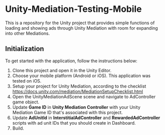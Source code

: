 # Unity-Mediation-Testing-Mobile

This is a repository for the Unity project that provides simple functions of loading and showing ads through Unity Mediation with room for expanding into other Mediations.

## Initialization

To get started with the application, follow the instructions below:

1. Clone this project and open it in the Unity Editor.
2. Choose your mobile platform (Android or iOS). This application was tested on iOS.
3. Setup your project for Unity Mediation, according to the checklist https://docs.unity.com/mediation/MediationSetupChecklist.html
4. Open the UnityMediationAdScene scene and navigate to AdController game object.
5. Update **Game ID** in **Unity Mediation Controller** with your Unity Mediation Game ID that's associated with this project.
6. Update **AdUnitId** in **InterstitialAdController** and **RewardedAdController** scripts with ad unit IDs that you should create in Dashboard.
7. Build.